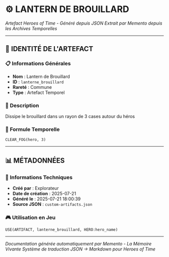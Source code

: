 # ⚙️ **LANTERN DE BROUILLARD**
*Artefact Heroes of Time - Généré depuis JSON*
*Extrait par Memento depuis les Archives Temporelles*

---

## 🌟 **IDENTITÉ DE L'ARTEFACT**

### 📋 **Informations Générales**
- **Nom** : Lantern de Brouillard
- **ID** : `lanterne_brouillard`
- **Rareté** : Commune
- **Type** : Artefact Temporel

### 📖 **Description**
Dissipe le brouillard dans un rayon de 3 cases autour du héros


### 🔮 **Formule Temporelle**
```hots
CLEAR_FOG(hero, 3)
```

---

## 📊 **MÉTADONNÉES**

### 🔧 **Informations Techniques**
- **Créé par** : Explorateur
- **Date de création** : 2025-07-21
- **Généré le** : 2025-07-21 18:00:39
- **Source JSON** : `custom-artifacts.json`

### 🎮 **Utilisation en Jeu**
```hots
USE(ARTIFACT, lanterne_brouillard, HERO:hero_name)
```

---

*Documentation générée automatiquement par Memento - La Mémoire Vivante*
*Système de traduction JSON → Markdown pour Heroes of Time*
